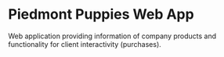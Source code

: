 # Piedmont Puppies Web App

Web application providing information of company products and functionality for client interactivity (purchases).
